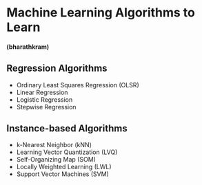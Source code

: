 # Machine Learning Algorithms to Learn 
#### (bharathkram)
## Regression Algorithms
* Ordinary Least Squares Regression (OLSR)
* Linear Regression
* Logistic Regression
* Stepwise Regression

## Instance-based Algorithms
* k-Nearest Neighbor (kNN)
* Learning Vector Quantization (LVQ)
* Self-Organizing Map (SOM)
* Locally Weighted Learning (LWL)
* Support Vector Machines (SVM)

